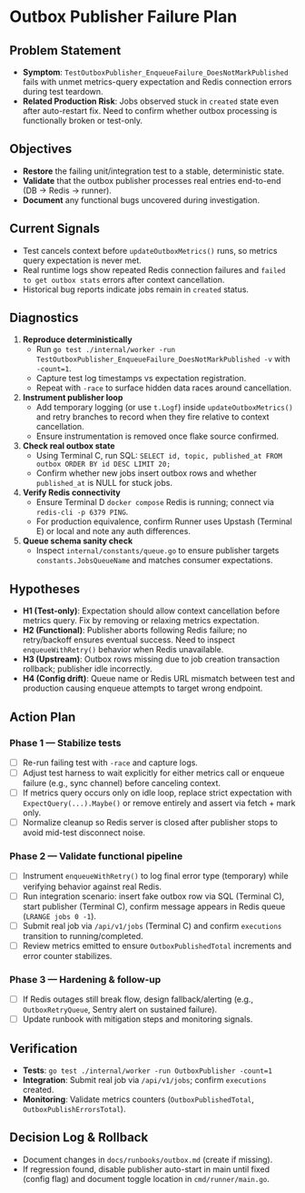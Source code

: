 # Outbox Publisher Failure Plan

## Problem Statement
- **Symptom**: `TestOutboxPublisher_EnqueueFailure_DoesNotMarkPublished` fails with unmet metrics-query expectation and Redis connection errors during test teardown.
- **Related Production Risk**: Jobs observed stuck in `created` state even after auto-restart fix. Need to confirm whether outbox processing is functionally broken or test-only.

## Objectives
- **Restore** the failing unit/integration test to a stable, deterministic state.
- **Validate** that the outbox publisher processes real entries end-to-end (DB → Redis → runner).
- **Document** any functional bugs uncovered during investigation.

## Current Signals
- Test cancels context before `updateOutboxMetrics()` runs, so metrics query expectation is never met.
- Real runtime logs show repeated Redis connection failures and `failed to get outbox stats` errors after context cancellation.
- Historical bug reports indicate jobs remain in `created` status.

## Diagnostics
1. **Reproduce deterministically**
   - Run `go test ./internal/worker -run TestOutboxPublisher_EnqueueFailure_DoesNotMarkPublished -v` with `-count=1`.
   - Capture test log timestamps vs expectation registration.
   - Repeat with `-race` to surface hidden data races around cancellation.
2. **Instrument publisher loop**
   - Add temporary logging (or use `t.Logf`) inside `updateOutboxMetrics()` and retry branches to record when they fire relative to context cancellation.
   - Ensure instrumentation is removed once flake source confirmed.
3. **Check real outbox state**
   - Using Terminal C, run SQL: `SELECT id, topic, published_at FROM outbox ORDER BY id DESC LIMIT 20;`
   - Confirm whether new jobs insert outbox rows and whether `published_at` is NULL for stuck jobs.
4. **Verify Redis connectivity**
   - Ensure Terminal D `docker compose` Redis is running; connect via `redis-cli -p 6379 PING`.
   - For production equivalence, confirm Runner uses Upstash (Terminal E) or local and note any auth differences.
5. **Queue schema sanity check**
   - Inspect `internal/constants/queue.go` to ensure publisher targets `constants.JobsQueueName` and matches consumer expectations.

## Hypotheses
- **H1 (Test-only)**: Expectation should allow context cancellation before metrics query. Fix by removing or relaxing metrics expectation.
- **H2 (Functional)**: Publisher aborts following Redis failure; no retry/backoff ensures eventual success. Need to inspect `enqueueWithRetry()` behavior when Redis unavailable.
- **H3 (Upstream)**: Outbox rows missing due to job creation transaction rollback; publisher idle incorrectly.
- **H4 (Config drift)**: Queue name or Redis URL mismatch between test and production causing enqueue attempts to target wrong endpoint.

## Action Plan

### Phase 1 — Stabilize tests
- [ ] Re-run failing test with `-race` and capture logs.
- [ ] Adjust test harness to wait explicitly for either metrics call or enqueue failure (e.g., sync channel) before canceling context.
- [ ] If metrics query occurs only on idle loop, replace strict expectation with `ExpectQuery(...).Maybe()` or remove entirely and assert via fetch + mark only.
- [ ] Normalize cleanup so Redis server is closed after publisher stops to avoid mid-test disconnect noise.

### Phase 2 — Validate functional pipeline
- [ ] Instrument `enqueueWithRetry()` to log final error type (temporary) while verifying behavior against real Redis.
- [ ] Run integration scenario: insert fake outbox row via SQL (Terminal C), start publisher (Terminal C), confirm message appears in Redis queue (`LRANGE jobs 0 -1`).
- [ ] Submit real job via `/api/v1/jobs` (Terminal C) and confirm `executions` transition to running/completed.
- [ ] Review metrics emitted to ensure `OutboxPublishedTotal` increments and error counter stabilizes.

### Phase 3 — Hardening & follow-up
- [ ] If Redis outages still break flow, design fallback/alerting (e.g., `OutboxRetryQueue`, Sentry alert on sustained failure).
- [ ] Update runbook with mitigation steps and monitoring signals.

## Verification
- **Tests**: `go test ./internal/worker -run OutboxPublisher -count=1`
- **Integration**: Submit real job via `/api/v1/jobs`; confirm `executions` created.
- **Monitoring**: Validate metrics counters (`OutboxPublishedTotal`, `OutboxPublishErrorsTotal`).

## Decision Log & Rollback
- Document changes in `docs/runbooks/outbox.md` (create if missing).
- If regression found, disable publisher auto-start in main until fixed (config flag) and document toggle location in `cmd/runner/main.go`.
